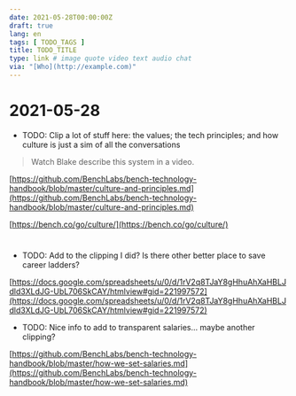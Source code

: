 ```yaml
---
date: 2021-05-28T00:00:00Z
draft: true
lang: en
tags: [ TODO_TAGS ]
title: TODO_TITLE
type: link # image quote video text audio chat
via: "[Who](http://example.com)"
---
```



# 2021-05-28

* TODO: Clip a lot of stuff here: the values; the tech principles; and how culture is just a sim of all the conversations

> Watch Blake describe this system in a video.

[https://github.com/BenchLabs/bench-technology-handbook/blob/master/culture-and-principles.md](https://github.com/BenchLabs/bench-technology-handbook/blob/master/culture-and-principles.md)

[https://bench.co/go/culture/](https://bench.co/go/culture/)

# 

* TODO: Add to the clipping I did? Is there other better place to save career ladders?

[https://docs.google.com/spreadsheets/u/0/d/1rV2q8TJaY8gHhuAhXaHBLJdld3XLdJG-UbL706SkCAY/htmlview#gid=221997572](https://docs.google.com/spreadsheets/u/0/d/1rV2q8TJaY8gHhuAhXaHBLJdld3XLdJG-UbL706SkCAY/htmlview#gid=221997572)

* TODO: Nice info to add to transparent salaries… maybe another clipping?

[https://github.com/BenchLabs/bench-technology-handbook/blob/master/how-we-set-salaries.md](https://github.com/BenchLabs/bench-technology-handbook/blob/master/how-we-set-salaries.md)

